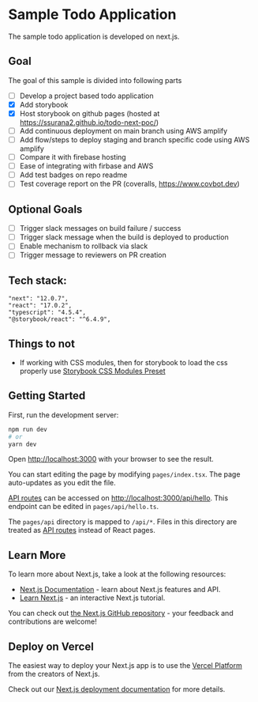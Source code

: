 # Sample Todo Application

The sample todo application is developed on next.js.

## Goal

The goal of this sample is divided into following parts

- [ ] Develop a project based todo application
- [x] Add storybook
- [x] Host storybook on github pages (hosted at https://ssurana2.github.io/todo-next-poc/)
- [ ] Add continuous deployment on main branch using AWS amplify
- [ ] Add flow/steps to deploy staging and branch specific code using AWS amplify
- [ ] Compare it with firebase hosting
- [ ] Ease of integrating with firbase and AWS
- [ ] Add test badges on repo readme
- [ ] Test coverage report on the PR (coveralls, https://www.covbot.dev)

## Optional Goals

- [ ] Trigger slack messages on build failure / success
- [ ] Trigger slack message when the build is deployed to production
- [ ] Enable mechanism to rollback via slack
- [ ] Trigger message to reviewers on PR creation

## Tech stack:

```
"next": "12.0.7",
"react": "17.0.2",
"typescript": "4.5.4",
"@storybook/react": "^6.4.9",
```

## Things to not

* If working with CSS modules, then for storybook to load the css properly use [Storybook CSS Modules Preset](https://github.com/Negan1911/storybook-css-modules-preset)

## Getting Started

First, run the development server:

```bash
npm run dev
# or
yarn dev
```

Open [http://localhost:3000](http://localhost:3000) with your browser to see the result.

You can start editing the page by modifying `pages/index.tsx`. The page auto-updates as you edit the file.

[API routes](https://nextjs.org/docs/api-routes/introduction) can be accessed on [http://localhost:3000/api/hello](http://localhost:3000/api/hello). This endpoint can be edited in `pages/api/hello.ts`.

The `pages/api` directory is mapped to `/api/*`. Files in this directory are treated as [API routes](https://nextjs.org/docs/api-routes/introduction) instead of React pages.

## Learn More

To learn more about Next.js, take a look at the following resources:

- [Next.js Documentation](https://nextjs.org/docs) - learn about Next.js features and API.
- [Learn Next.js](https://nextjs.org/learn) - an interactive Next.js tutorial.

You can check out [the Next.js GitHub repository](https://github.com/vercel/next.js/) - your feedback and contributions are welcome!

## Deploy on Vercel

The easiest way to deploy your Next.js app is to use the [Vercel Platform](https://vercel.com/new?utm_medium=default-template&filter=next.js&utm_source=create-next-app&utm_campaign=create-next-app-readme) from the creators of Next.js.

Check out our [Next.js deployment documentation](https://nextjs.org/docs/deployment) for more details.
